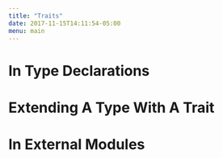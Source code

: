 ```yaml
---
title: "Traits"
date: 2017-11-15T14:11:54-05:00
menu: main
---
```


# In Type Declarations

# Extending A Type With A Trait

# In External Modules
